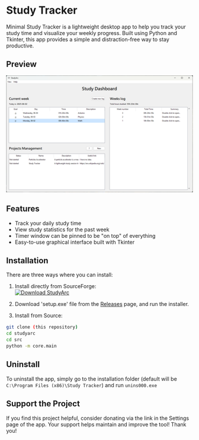 # Study Tracker

Minimal Study Tracker is a lightweight desktop app to help you track your study time and visualize your weekly progress. Built using Python and Tkinter, this app provides a simple and distraction-free way to stay productive.

## Preview
![App Screenshot](screenshot_1.png)

## Features
- Track your daily study time
- View study statistics for the past week
- Timer window can be pinned to be "on top" of everything
- Easy-to-use graphical interface built with Tkinter

## Installation
There are three ways where you can install:

1. Install directly from SourceForge:<br>
[![Download StudyArc](https://a.fsdn.com/con/app/sf-download-button)](https://sourceforge.net/projects/studyarc/files/latest/download)

2. Download 'setup.exe' file from the [Releases](https://github.com/matteoppet/Study-Tracker/releases) page, and run the installer.

3. Install from Source:
```bash
git clone (this repository)
cd studyarc
cd src
python -m core.main
```

## Uninstall
To uninstall the app, simply go to the installation folder (default will be `C:\Program Files (x86)\Study Tracker`) and run `unins000.exe`

## Support the Project
If you find this project helpful, consider donating via the link in the Settings page of the app. Your support helps maintain and improve the tool! Thank you!